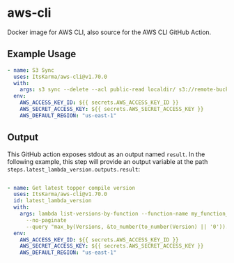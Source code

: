 # aws-cli

Docker image for AWS CLI, also source for the AWS CLI GitHub Action.

## Example Usage

```yaml
- name: S3 Sync
  uses: ItsKarma/aws-cli@v1.70.0
  with:
    args: s3 sync --delete --acl public-read localdir/ s3://remote-bucket/
  env:
    AWS_ACCESS_KEY_ID: ${{ secrets.AWS_ACCESS_KEY_ID }}
    AWS_SECRET_ACCESS_KEY: ${{ secrets.AWS_SECRET_ACCESS_KEY }}
    AWS_DEFAULT_REGION: "us-east-1"
```

## Output

This GitHub action exposes stdout as an output named `result`. In the following example, this step will
provide an output variable at the path `steps.latest_lambda_version.outputs.result`:

```yaml

- name: Get latest topper compile version
  uses: ItsKarma/aws-cli@v1.70.0
  id: latest_lambda_version
  with:
    args: lambda list-versions-by-function --function-name my_function_name
      --no-paginate
      --query "max_by(Versions, &to_number(to_number(Version) || '0')).Version"
  env:
    AWS_ACCESS_KEY_ID: ${{ secrets.AWS_ACCESS_KEY_ID }}
    AWS_SECRET_ACCESS_KEY: ${{ secrets.AWS_SECRET_ACCESS_KEY }}
    AWS_DEFAULT_REGION: "us-east-1"
```
